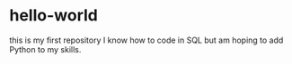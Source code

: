 # hello-world
this is my first repository
I know how to code in SQL but am hoping to add Python to my skills.
